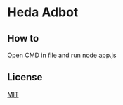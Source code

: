 # Heda Adbot

## How to
Open CMD in file and run node app.js

## License

[MIT](https://choosealicense.com/licenses/mit/)
